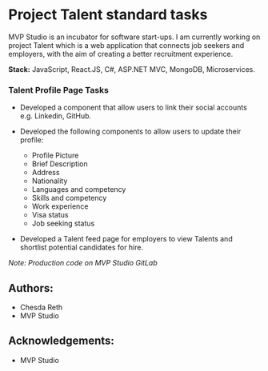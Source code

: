 # Project Talent standard tasks

MVP Studio is an incubator for software start-ups. I am currently working on project Talent which is a web application that connects job seekers and employers, with the aim of creating a better recruitment experience.

**Stack:** JavaScript, React.JS, C#, ASP.NET MVC, MongoDB, Microservices.

### Talent Profile Page Tasks

- Developed a component that allow users to link their social accounts e.g. Linkedin, GitHub.
- Developed the following components to allow users to update their profile:
  * Profile Picture
  * Brief Description 
  * Address
  * Nationality
  * Languages and competency 
  * Skills and competency 
  * Work experience
  * Visa status
  * Job seeking status

- Developed a Talent feed page for employers to view Talents and shortlist potential candidates for hire.

*Note: Production code on MVP Studio GitLab*



## Authors: 
* Chesda Reth
* MVP Studio

## Acknowledgements: 
* MVP Studio
